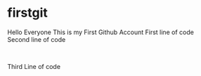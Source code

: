 # firstgit
Hello Everyone This is my First Github Account
First line of code
<br>
Second line of code

<br>

Third Line of code
